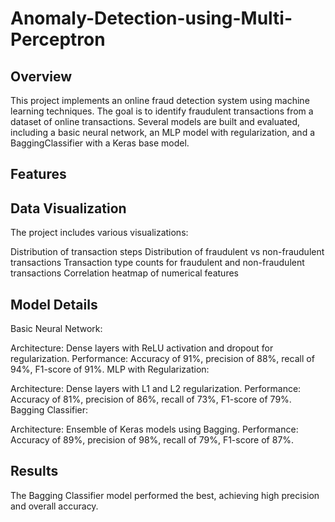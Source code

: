 # Anomaly-Detection-using-Multi-Perceptron

## Overview
This project implements an online fraud detection system using machine learning techniques. The goal is to identify fraudulent transactions from a dataset of online transactions. Several models are built and evaluated, including a basic neural network, an MLP model with regularization, and a BaggingClassifier with a Keras base model.

## Features

## Data Visualization

The project includes various visualizations:

Distribution of transaction steps
Distribution of fraudulent vs non-fraudulent transactions
Transaction type counts for fraudulent and non-fraudulent transactions
Correlation heatmap of numerical features

## Model Details

Basic Neural Network:

Architecture: Dense layers with ReLU activation and dropout for regularization.
Performance: Accuracy of 91%, precision of 88%, recall of 94%, F1-score of 91%.
MLP with Regularization:

Architecture: Dense layers with L1 and L2 regularization.
Performance: Accuracy of 81%, precision of 86%, recall of 73%, F1-score of 79%.
Bagging Classifier:

Architecture: Ensemble of Keras models using Bagging.
Performance: Accuracy of 89%, precision of 98%, recall of 79%, F1-score of 87%.

## Results

The Bagging Classifier model performed the best, achieving high precision and overall accuracy.
